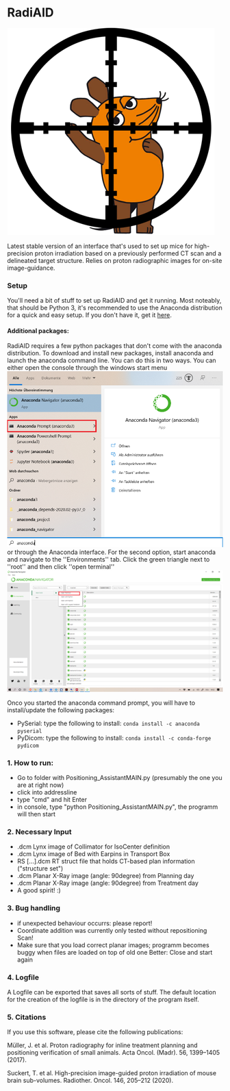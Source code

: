 # RadiAID

![](./Icons/icon.png)

Latest stable version of an interface that's used to set up mice for high-precision proton irradiation based on a previously performed CT scan and a delineated target structure. Relies on proton radiographic images for on-site image-guidance.

### Setup
You'll need a bit of stuff to set up RadiAID and get it running. Most noteably, that should be Python 3, it's recommended to use the Anaconda distribution for a quick and easy setup. If you don't have it, get it [here](https://www.anaconda.com/products/individual).

#### Additional packages:
RadiAID requires a few python packages that don't come with the anaconda distribution. To download and install new packages, install anaconda and launch the anaconda command line. You can do this in two ways. You can either open the console through the windows start menu 
![](./imgs/launch_prompt1.png)
or through the Anaconda interface. For the second option, start anaconda and navigate to the ''Environments'' tab. Click the green triangle next to ''root'' and then click ''open terminal'' 
![](./imgs/launch_prompt2.png)

Onco you started the anaconda command prompt, you will have to install/update the following packages:
* PySerial: type the following to install: `conda install -c anaconda pyserial`
* PyDicom: type the following to install: `conda install -c conda-forge pydicom`

### 1. How to run:

* Go to folder with Positioning_AssistantMAIN.py (presumably the one you are at right now)
* click into addressline
* type "cmd" and hit Enter
* in console, type "python Positioning_AssistantMAIN.py", the programm will then start

### 2. Necessary Input
* .dcm Lynx image of Collimator for IsoCenter definition
* .dcm Lynx image of Bed with Earpins in Transport Box
* RS [...].dcm RT struct file that holds CT-based plan information ("structure set")
* .dcm Planar X-Ray image (angle: 90degree) from Planning day
* .dcm Planar X-Ray image (angle: 90degree) from Treatment day
* A good spirit! :)

### 3. Bug handling
* if unexpected behaviour occurrs: please report!
* Coordinate addition was currently only tested without repositioning Scan!
* Make sure that you load correct planar images; programm becomes buggy when files are loaded on top of old one
    Better: Close and start again

### 4. Logfile
A Logfile can be exported that saves all sorts of stuff. 
The default location for the creation of the logfile is in the directory of the program itself.

### 5. Citations
If you use this software, please cite the following publications:

Müller, J. et al. Proton radiography for inline treatment planning and positioning verification of small animals. Acta Oncol. (Madr). 56, 1399–1405 (2017).

Suckert, T. et al. High-precision image-guided proton irradiation of mouse brain sub-volumes. Radiother. Oncol. 146, 205–212 (2020).
